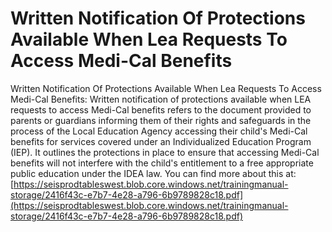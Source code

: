 # Written Notification Of Protections Available When Lea Requests To Access Medi-Cal Benefits
Written Notification Of Protections Available When Lea Requests To Access Medi-Cal Benefits: Written notification of protections available when LEA requests to access Medi-Cal benefits refers to the document provided to parents or guardians informing them of their rights and safeguards in the process of the Local Education Agency accessing their child's Medi-Cal benefits for services covered under an Individualized Education Program (IEP). It outlines the protections in place to ensure that accessing Medi-Cal benefits will not interfere with the child's entitlement to a free appropriate public education under the IDEA law.
You can find more about this at: [https://seisprodtableswest.blob.core.windows.net/trainingmanual-storage/2416f43c-e7b7-4e28-a796-6b9789828c18.pdf](https://seisprodtableswest.blob.core.windows.net/trainingmanual-storage/2416f43c-e7b7-4e28-a796-6b9789828c18.pdf)